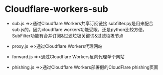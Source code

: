 # Cloudflare-workers-sub

- sub.js =>>通过Cloudflare Workers共享订阅链接   subfilter.py是用来配合sub.js的，因为cloudflare workers功能受限，还是python比较方便。 SubFilter功能有合并订阅&过滤垃圾关键词&过滤垃圾节点<br>

- proxy.js =>>通过Cloudflare Workers代理网站<br>

- forward.js =>>通过Cloudflare Workers反向代理单个网站<br>

- phishing.js =>>通过Cloudflare Workers部署假的CloudFlare phishing页面<br>
